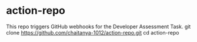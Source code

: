 # action-repo
This repo triggers GitHub webhooks for the Developer Assessment Task.
git clone https://github.com/chaitanya-1012/action-repo.git
cd action-repo
